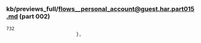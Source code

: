 ### kb/previews_full/flows__personal_account@guest.har.part015.md (part 002)

```md
732
                          },
                       
```

```
